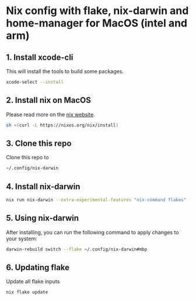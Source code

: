 # Nix config with flake, nix-darwin and home-manager for MacOS (intel and arm)
## 1. Install xcode-cli
This will install the tools to build some packages.
```sh
xcode-select --install
```

## 2. Install nix on MacOS
Please read more on the [nix website](https://nixos.org/download/).
```sh
sh <(curl -L https://nixos.org/nix/install)
```

## 3. Clone this repo
Clone this repo to 
```sh
~/.config/nix-darwin
```

## 4. Install nix-darwin
```sh
nix run nix-darwin --extra-experimental-features "nix-command flakes" -- switch --flake ~/.config/nix-darwin#mbp
```

## 5. Using nix-darwin
After installing, you can run the following command to apply changes to your system:
```sh
darwin-rebuild switch --flake ~/.config/nix-darwin#mbp
```

## 6. Updating flake
Update all flake inputs
```sh
nix flake update
```